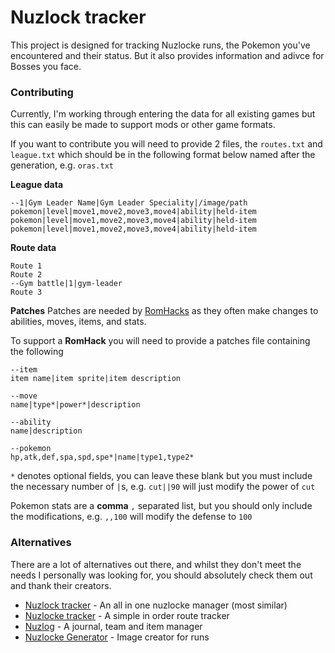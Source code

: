 # Nuzlock tracker

This project is designed for tracking Nuzlocke runs, the Pokemon
you've encountered and their status. But it also provides information
and adivce for Bosses you face. 

### Contributing

Currently, I'm working through entering the data for all existing
games but this can easily be made to support mods or other game
formats.

If you want to contribute you will need to provide 2 files, the
`routes.txt` and `league.txt` which should be in the following format
below named after the generation, e.g. `oras.txt`

**League data**
```
--1|Gym Leader Name|Gym Leader Speciality|/image/path
pokemon|level|move1,move2,move3,move4|ability|held-item
pokemon|level|move1,move2,move3,move4|ability|held-item
pokemon|level|move1,move2,move3,move4|ability|held-item
```

**Route data**
```
Route 1
Route 2
--Gym battle|1|gym-leader
Route 3
```

**Patches**
Patches are needed by
[RomHacks](https://en.wikipedia.org/wiki/ROM_Hacking) as they often
make changes to abilities, moves, items, and stats.

To support a **RomHack** you will need to provide a patches file containing the following

```
--item
item name|item sprite|item description

--move
name|type*|power*|description 

--ability
name|description

--pokemon
hp,atk,def,spa,spd,spe*|name|type1,type2*
```

`*` denotes optional fields, you can leave these blank but you must
include the necessary number of `|`s, e.g. `cut||90` will just modify
the power of `cut`

Pokemon stats are a **comma** `,` separated list, but you should only
include the modifications, e.g. `,,100` will modify the defense to
`100`


### Alternatives

There are a lot of alternatives out there, and whilst they don't meet
the needs I personally was looking for, you should absolutely check
them out and thank their creators.

- [Nuzlock tracker](https://nuzlocke.netlify.app/) - An all in one nuzlocke manager (most similar) 
- [Nuzlocke tracker](https://ashenfactory.github.io/nuzlocke-tracker/) - A simple in order route tracker
- [Nuzlog](https://techyfatih.github.io/Nuzlog/) - A journal, team and item manager
- [Nuzlocke Generator](https://nuzlocke-generator.herokuapp.com/) - Image creator for runs 

